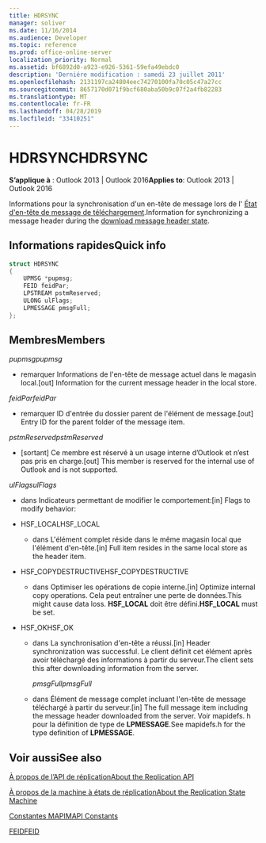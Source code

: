 ```yaml
---
title: HDRSYNC
manager: soliver
ms.date: 11/16/2014
ms.audience: Developer
ms.topic: reference
ms.prod: office-online-server
localization_priority: Normal
ms.assetid: bf6892d0-a923-e926-5361-59efa49ebdc0
description: 'Derniére modification : samedi 23 juillet 2011'
ms.openlocfilehash: 2131197ca24804eec74270100fa70c05c47a27cc
ms.sourcegitcommit: 8657170d071f9bcf680aba50b9c07f2a4fb82283
ms.translationtype: MT
ms.contentlocale: fr-FR
ms.lasthandoff: 04/28/2019
ms.locfileid: "33410251"
---
```

# <a name="hdrsync"></a><span data-ttu-id="db523-103">HDRSYNC</span><span class="sxs-lookup"><span data-stu-id="db523-103">HDRSYNC</span></span>

  
  
<span data-ttu-id="db523-104">**S’applique à** : Outlook 2013 | Outlook 2016</span><span class="sxs-lookup"><span data-stu-id="db523-104">**Applies to**: Outlook 2013 | Outlook 2016</span></span> 
  
<span data-ttu-id="db523-105">Informations pour la synchronisation d'un en-tête de message lors de l' [État d'en-tête de message de téléchargement](download-message-header-state.md).</span><span class="sxs-lookup"><span data-stu-id="db523-105">Information for synchronizing a message header during the [download message header state](download-message-header-state.md).</span></span>
  
## <a name="quick-info"></a><span data-ttu-id="db523-106">Informations rapides</span><span class="sxs-lookup"><span data-stu-id="db523-106">Quick info</span></span>

```cpp
struct HDRSYNC 
{ 
    UPMSG *pupmsg; 
    FEID feidPar; 
    LPSTREAM pstmReserved; 
    ULONG ulFlags; 
    LPMESSAGE pmsgFull; 
};
```

## <a name="members"></a><span data-ttu-id="db523-107">Membres</span><span class="sxs-lookup"><span data-stu-id="db523-107">Members</span></span>

 <span data-ttu-id="db523-108">_pupmsg_</span><span class="sxs-lookup"><span data-stu-id="db523-108">_pupmsg_</span></span>
  
- <span data-ttu-id="db523-109">remarquer Informations de l'en-tête de message actuel dans le magasin local.</span><span class="sxs-lookup"><span data-stu-id="db523-109">[out] Information for the current message header in the local store.</span></span>
    
 <span data-ttu-id="db523-110">_feidPar_</span><span class="sxs-lookup"><span data-stu-id="db523-110">_feidPar_</span></span>
  
- <span data-ttu-id="db523-111">remarquer ID d'entrée du dossier parent de l'élément de message.</span><span class="sxs-lookup"><span data-stu-id="db523-111">[out] Entry ID for the parent folder of the message item.</span></span>
    
 <span data-ttu-id="db523-112">_pstmReserved_</span><span class="sxs-lookup"><span data-stu-id="db523-112">_pstmReserved_</span></span>
  
- <span data-ttu-id="db523-113">[sortant] Ce membre est réservé à un usage interne d’Outlook et n’est pas pris en charge.</span><span class="sxs-lookup"><span data-stu-id="db523-113">[out] This member is reserved for the internal use of Outlook and is not supported.</span></span> 
    
 <span data-ttu-id="db523-114">_ulFlags_</span><span class="sxs-lookup"><span data-stu-id="db523-114">_ulFlags_</span></span>
  
- <span data-ttu-id="db523-115">dans Indicateurs permettant de modifier le comportement:</span><span class="sxs-lookup"><span data-stu-id="db523-115">[in] Flags to modify behavior:</span></span>
    
- <span data-ttu-id="db523-116">HSF_LOCAL</span><span class="sxs-lookup"><span data-stu-id="db523-116">HSF_LOCAL</span></span>
    
  - <span data-ttu-id="db523-117">dans L'élément complet réside dans le même magasin local que l'élément d'en-tête.</span><span class="sxs-lookup"><span data-stu-id="db523-117">[in] Full item resides in the same local store as the header item.</span></span>
    
- <span data-ttu-id="db523-118">HSF_COPYDESTRUCTIVE</span><span class="sxs-lookup"><span data-stu-id="db523-118">HSF_COPYDESTRUCTIVE</span></span>
    
  -  <span data-ttu-id="db523-119">dans Optimiser les opérations de copie interne.</span><span class="sxs-lookup"><span data-stu-id="db523-119">[in] Optimize internal copy operations.</span></span> <span data-ttu-id="db523-120">Cela peut entraîner une perte de données.</span><span class="sxs-lookup"><span data-stu-id="db523-120">This might cause data loss.</span></span> <span data-ttu-id="db523-121">**HSF_LOCAL** doit être défini.</span><span class="sxs-lookup"><span data-stu-id="db523-121">**HSF_LOCAL** must be set.</span></span> 
    
- <span data-ttu-id="db523-122">HSF_OK</span><span class="sxs-lookup"><span data-stu-id="db523-122">HSF_OK</span></span>
    
  - <span data-ttu-id="db523-123">dans La synchronisation d'en-tête a réussi.</span><span class="sxs-lookup"><span data-stu-id="db523-123">[in] Header synchronization was successful.</span></span> <span data-ttu-id="db523-124">Le client définit cet élément après avoir téléchargé des informations à partir du serveur.</span><span class="sxs-lookup"><span data-stu-id="db523-124">The client sets this after downloading information from the server.</span></span>
    
     <span data-ttu-id="db523-125">_pmsgFull_</span><span class="sxs-lookup"><span data-stu-id="db523-125">_pmsgFull_</span></span>
    
  - <span data-ttu-id="db523-126">dans Élément de message complet incluant l'en-tête de message téléchargé à partir du serveur.</span><span class="sxs-lookup"><span data-stu-id="db523-126">[in] The full message item including the message header downloaded from the server.</span></span> <span data-ttu-id="db523-127">Voir mapidefs. h pour la définition de type de **LPMESSAGE**.</span><span class="sxs-lookup"><span data-stu-id="db523-127">See mapidefs.h for the type definition of **LPMESSAGE**.</span></span> 
    
## <a name="see-also"></a><span data-ttu-id="db523-128">Voir aussi</span><span class="sxs-lookup"><span data-stu-id="db523-128">See also</span></span>



[<span data-ttu-id="db523-129">À propos de l’API de réplication</span><span class="sxs-lookup"><span data-stu-id="db523-129">About the Replication API</span></span>](about-the-replication-api.md)
  
[<span data-ttu-id="db523-130">À propos de la machine à états de réplication</span><span class="sxs-lookup"><span data-stu-id="db523-130">About the Replication State Machine</span></span>](about-the-replication-state-machine.md)
  
[<span data-ttu-id="db523-131">Constantes MAPI</span><span class="sxs-lookup"><span data-stu-id="db523-131">MAPI Constants</span></span>](mapi-constants.md)
  
[<span data-ttu-id="db523-132">FEID</span><span class="sxs-lookup"><span data-stu-id="db523-132">FEID</span></span>](feid.md)

